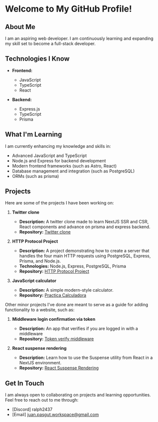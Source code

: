 # Welcome to My GitHub Profile!

## About Me
I am an aspiring web developer. I am continuously learning and expanding my skill set to become a full-stack developer.

## Technologies I Know
- **Frontend:**
  - JavaScript
  - TypeScript
  - React

- **Backend:**
  - Express.js
  - TypeScript
  - Prisma

## What I'm Learning
I am currently enhancing my knowledge and skills in:
- Advanced JavaScript and TypeScript
- Node.js and Express for backend development
- Modern frontend frameworks (such as Astro, React)
- Database management and integration (such as PostgreSQL)
- ORMs (such as prisma)

## Projects
Here are some of the projects I have been working on:

1. **Twitter clone**
   - **Description:** A twitter clone made to learn NextJS SSR and CSR, React components and advance on prisma and express backend.
   - **Repository:** [Twitter clone](https://github.com/juannpg/nextjs-twitter)

2. **HTTP Protocol Project**
   - **Description:** A project demonstrating how to create a server that handles the four main HTTP requests using PostgreSQL, Express, Prisma, and Node.js.
   - **Technologies:** Node.js, Express, PostgreSQL, Prisma
   - **Repository:** [HTTP Protocol Project](https://github.com/juannpg/http-protocol-server)

3. **JavaScript calculator**
   - **Description:** A simple modern-style calculator.
   - **Repository:** [Practica Calculadora](https://github.com/juannpg/practica-calculadora)

Other minor projects I've done are meant to serve as a guide for adding functionality to a website, such as:

1. **Middleware login confirmation via token**
   - **Description:** An app that verifies if you are logged in with a middleware
   - **Repository:** [Token verify middleware](https://github.com/juannpg/middleware-token)

 2. **React suspense rendering**
    - **Description:** Learn how to use the Suspense utility from React in a NextJS environment.
    - **Repository:** [React Suspense Rendering](https://github.com/juannpg/NextJS-Suspense-Rendering)

## Get In Touch
I am always open to collaborating on projects and learning opportunities. Feel free to reach out to me through:
- [Discord] ralph2437
- [Email] juan.pasgut.workspace@gmail.com
